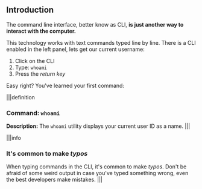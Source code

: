 ## Introduction

The command line interface, better know as CLI, __is just another way to interact with the computer.__ 

This technology works with text commands typed line by line. There is a CLI enabled in the left panel, lets get our current username:

1. Click on the CLI
2. Type: `whoami`
3. Press the _return key_

Easy right? You've learned your first command:

|||definition
### Command: `whoami`
__Description:__
The `whoami` utility displays your current user ID as a name.
|||

|||info
### It's common to make _typos_
When typing commands in the CLI, it's common to make _typos_. Don't be afraid of some weird output in case you've typed something wrong, even the best developers make mistakes.
|||